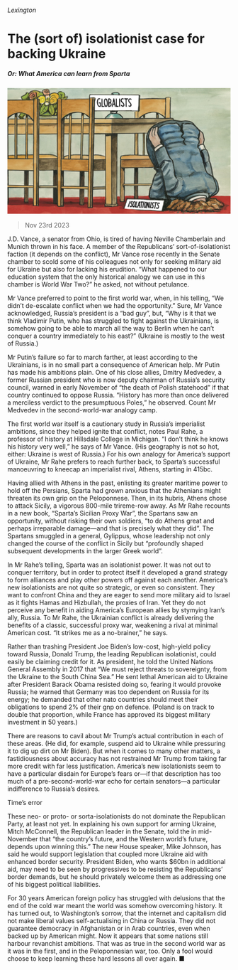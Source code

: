 ###### Lexington

# The (sort of) isolationist case for backing Ukraine 

##### Or: What America can learn from Sparta 

![image](images/20231125_USD001.jpg) 

> Nov 23rd 2023 

J.D. Vance, a senator from Ohio, is tired of having Neville Chamberlain and Munich thrown in his face. A member of the Republicans’ sort-of-isolationist faction (it depends on the conflict), Mr Vance rose recently in the Senate chamber to scold some of his colleagues not only for seeking military aid for Ukraine but also for lacking his erudition. “What happened to our education system that the only historical analogy we can use in this chamber is World War Two?” he asked, not without petulance. 

Mr Vance preferred to point to the first world war, when, in his telling, “We didn’t de-escalate conflict when we had the opportunity.” Sure, Mr Vance acknowledged, Russia’s president is a “bad guy”, but, “Why is it that we think Vladimir Putin, who has struggled to fight against the Ukrainians, is somehow going to be able to march all the way to Berlin when he can’t conquer a country immediately to his east?” (Ukraine is mostly to the west of Russia.)


Mr Putin’s failure so far to march farther, at least according to the Ukrainians, is in no small part a consequence of American help. Mr Putin has made his ambitions plain. One of his close allies, Dmitry Medvedev, a former Russian president who is now deputy chairman of Russia’s security council, warned in early November of “the death of Polish statehood” if that country continued to oppose Russia. “History has more than once delivered a merciless verdict to the presumptuous Poles,” he observed. Count Mr Medvedev in the second-world-war analogy camp.

The first world war itself is a cautionary study in Russia’s imperialist ambitions, since they helped ignite that conflict, notes Paul Rahe, a professor of history at Hillsdale College in Michigan. “I don’t think he knows his history very well,” he says of Mr Vance. (His geography is not so hot, either: Ukraine is west of Russia.) For his own analogy for America’s support of Ukraine, Mr Rahe prefers to reach further back, to Sparta’s successful manoeuvring to kneecap an imperialist rival, Athens, starting in 415bc. 

Having allied with Athens in the past, enlisting its greater maritime power to hold off the Persians, Sparta had grown anxious that the Athenians might threaten its own grip on the Peloponnese. Then, in its hubris, Athens chose to attack Sicily, a vigorous 800-mile trireme-row away. As Mr Rahe recounts in a new book, “Sparta’s Sicilian Proxy War”, the Spartans saw an opportunity, without risking their own soldiers, “to do Athens great and perhaps irreparable damage—and that is precisely what they did”. The Spartans smuggled in a general, Gylippus, whose leadership not only changed the course of the conflict in Sicily but “profoundly shaped subsequent developments in the larger Greek world”.

In Mr Rahe’s telling, Sparta was an isolationist power. It was not out to conquer territory, but in order to protect itself it developed a grand strategy to form alliances and play other powers off against each another. America’s new isolationists are not quite so strategic, or even so consistent. They want to confront China and they are eager to send more military aid to Israel as it fights Hamas and Hizbullah, the proxies of Iran. Yet they do not perceive any benefit in aiding America’s European allies by stymying Iran’s ally, Russia. To Mr Rahe, the Ukrainian conflict is already delivering the benefits of a classic, successful proxy war, weakening a rival at minimal American cost. “It strikes me as a no-brainer,” he says.

Rather than trashing President Joe Biden’s low-cost, high-yield policy toward Russia, Donald Trump, the leading Republican isolationist, could easily be claiming credit for it. As president, he told the United Nations General Assembly in 2017 that “We must reject threats to sovereignty, from the Ukraine to the South China Sea.” He sent lethal American aid to Ukraine after President Barack Obama resisted doing so, fearing it would provoke Russia; he warned that Germany was too dependent on Russia for its energy; he demanded that other nato countries should meet their obligations to spend 2% of their gnp on defence. (Poland is on track to double that proportion, while France has approved its biggest military investment in 50 years.) 

There are reasons to cavil about Mr Trump’s actual contribution in each of these areas. (He did, for example, suspend aid to Ukraine while pressuring it to dig up dirt on Mr Biden). But when it comes to many other matters, a fastidiousness about accuracy has not restrained Mr Trump from taking far more credit with far less justification. America’s new isolationists seem to have a particular disdain for Europe’s fears or—if that description has too much of a pre-second-world-war echo for certain senators—a particular indifference to Russia’s desires. 

Time’s error

These neo- or proto- or sorta-isolationists do not dominate the Republican Party, at least not yet. In explaining his own support for arming Ukraine, Mitch McConnell, the Republican leader in the Senate, told the  in mid-November that “the country’s future, and the Western world’s future, depends upon winning this.” The new House speaker, Mike Johnson, has said he would support legislation that coupled more Ukraine aid with enhanced border security. President Biden, who wants $60bn in additional aid, may need to be seen by progressives to be resisting the Republicans’ border demands, but he should privately welcome them as addressing one of his biggest political liabilities. 

For 30 years American foreign policy has struggled with delusions that the end of the cold war meant the world was somehow overcoming history. It has turned out, to Washington’s sorrow, that the internet and capitalism did not make liberal values self-actualising in China or Russia. They did not guarantee democracy in Afghanistan or in Arab countries, even when backed up by American might. Now it appears that some nations still harbour revanchist ambitions. That was as true in the second world war as it was in the first, and in the Peloponnesian war, too. Only a fool would choose to keep learning these hard lessons all over again. ■






